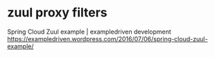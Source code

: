 # zuul proxy filters

Spring Cloud Zuul example | exampledriven development
https://exampledriven.wordpress.com/2016/07/06/spring-cloud-zuul-example/
